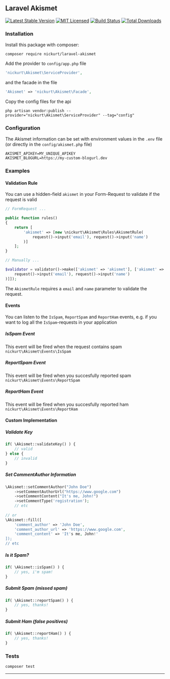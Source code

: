 ## Laravel Akismet

[![Latest Stable Version](https://poser.pugx.org/nickurt/laravel-akismet/v/stable?format=flat-square)](https://packagist.org/packages/nickurt/laravel-akismet)
[![MIT Licensed](https://img.shields.io/badge/license-MIT-brightgreen.svg?style=flat-square)](LICENSE.md)
[![Build Status](https://img.shields.io/travis/nickurt/laravel-akismet/master.svg?style=flat-square)](https://travis-ci.org/nickurt/laravel-akismet)
[![Total Downloads](https://img.shields.io/packagist/dt/nickurt/laravel-akismet.svg?style=flat-square)](https://packagist.org/packages/nickurt/laravel-akismet)

### Installation
Install this package with composer:
```
composer require nickurt/laravel-akismet
```

Add the provider to `config/app.php` file

```php
'nickurt\Akismet\ServiceProvider',
```

and the facade in the file

```php
'Akismet' => 'nickurt\Akismet\Facade',
```

Copy the config files for the api

```
php artisan vendor:publish --provider="nickurt\Akismet\ServiceProvider" --tag="config"
```
### Configuration
The Akismet information can be set with environment values in the `.env` file (or directly in the `config/akismet.php` file)
```
AKISMET_APIKEY=MY_UNIQUE_APIKEY
AKISMET_BLOGURL=https://my-custom-blogurl.dev
```
### Examples

#### Validation Rule
You can use a hidden-field `akismet` in your Form-Request to validate if the request is valid
```php
// FormRequest ...

public function rules()
{
    return [
        'akismet' => [new \nickurt\Akismet\Rules\AkismetRule(
            request()->input('email'), request()->input('name')
        )]
    ];
}

// Manually ...

$validator = validator()->make(['akismet' => 'akismet'], ['akismet' => [new \nickurt\Akismet\Rules\AkismetRule(
    request()->input('email'), request()->input('name')
)]]);
```
The `AkismetRule` requires a `email` and `name` parameter to validate the request.
#### Events
You can listen to the `IsSpam`, `ReportSpam` and  `ReportHam` events, e.g. if you want to log all the `IsSpam`-requests in your application
##### IsSpam Event
This event will be fired when the request contains spam
`nickurt\Akismet\Events\IsSpam`
##### ReportSpam Event
This event will be fired when you succesfully reported spam
`nickurt\Akismet\Events\ReportSpam`
##### ReportHam Event
This event will be fired when you succesfully reported ham
`nickurt\Akismet\Events\ReportHam`

#### Custom Implementation
##### Validate Key
```php
if( \Akismet::validateKey() ) {
    // valid
} else {
    // invalid
}
```
##### Set CommentAuthor Information
```php
\Akismet::setCommentAuthor("John Doe")
    ->setCommentAuthorUrl("https://www.google.com")
    ->setCommentContent("It's me, John!")
    ->setCommentType('registration');
    // etc
    
// or
\Akismet::fill([
    'comment_author' => 'John Doe',
    'comment_author_url' => 'https://www.google.com',
    'comment_content' => 'It's me, John!'
]);
// etc
```
##### Is it Spam?
```php
if( \Akismet::isSpam() ) {
    // yes, i'm spam!
}
```
##### Submit Spam (missed spam)
```php
if( \Akismet::reportSpam() ) {
    // yes, thanks!
}
```
##### Submit Ham (false positives)
```php
if( \Akismet::reportHam() ) {
    // yes, thanks!
}
```

### Tests
```sh
composer test
```

- - - 